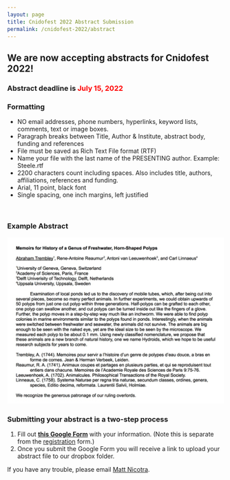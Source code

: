 ```yaml
---
layout: page
title: Cnidofest 2022 Abstract Submission
permalink: /cnidofest-2022/abstract
---
```


## We are now accepting abstracts for Cnidofest 2022! 

### Abstract deadline is <span style= "color:red">July 15, 2022</span>

   
### Formatting

- NO email addresses, phone numbers, hyperlinks, keyword lists, comments, text or image boxes.
- Paragraph breaks between Title, Author & Institute, abstract body, funding and references
- File must be saved as Rich Text File format (RTF)
- Name your file with the last name of the PRESENTING author. Example: Steele.rtf
- 2200 characters count including spaces. Also includes title, authors, affiliations, references and funding.
- Arial, 11 point, black font
- Single spacing, one inch margins, left justified
</br>

### Example Abstract

![Example Abstract](/assets/images/HistoricalAbstract.jpeg)


### Submitting your abstract is a two-step process

1. Fill out **<a href="https://forms.gle/bKQqrv9geZTfQRZ7A" target="_blank">this Google Form</a>** with your information. (Note this is separate from the [registration](/cnidofest-2022/registration) form.)
2. Once you submit the Google Form you will receive a link to upload your abstract file to our dropbox folder.

  

If you have any trouble, please email [Matt Nicotra](mailto:matthew.nicotra@pitt.edu).